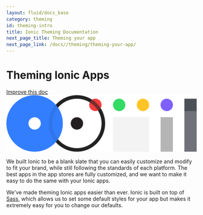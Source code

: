 ```yaml
---
layout: fluid/docs_base
category: theming
id: theming-intro
title: Ionic Theming Documentation
next_page_title: Theming your app
next_page_link: /docs//theming/theming-your-app/
---
```


<h1 class="title">Theming Ionic Apps</h1>
<a class="improve-v2-docs" href='https://github.com/driftyco/ionic-site/edit/ionic2/docs//theming/index.md'>
  Improve this doc
</a>

<img class="section-header" src="/img/docs/theming-header.png" />

We built Ionic to be a blank slate that you can easily customize and modify to fit your brand, while still following the standards of each platform. The best apps in the app stores are fully customized, and we want to make it easy to do the same with your Ionic apps.

We've made theming Ionic apps easier than ever. Ionic is built on top of [Sass](../../what-is/#sass), which allows us to set some default styles for your app but makes it extremely easy for you to change our defaults.
